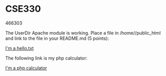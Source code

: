 # CSE330
466303

The UserDir Apache module is working. Place a file in /home/<username>/public_html and link to the file in your README.md (5 points):
  
  [I'm a hello.txt](http://ec2-3-16-22-100.us-east-2.compute.amazonaws.com/~alexteng/hello.txt)

The following link is my php calculator:

  [I'm a php calculator](http://ec2-3-16-22-100.us-east-2.compute.amazonaws.com/~alexteng/module2/module2-individual-a710323/phpcalculator.html)
